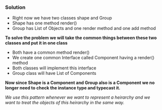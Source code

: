### Solution

* Right now we have two classes shape and Group
* Shape has one method render()
* Group has List of Objects and one render method and one add method

**To solve the problem we will take the common things between these two classes
and put it in one class**

* Both have a common method render()
* We create one common Interface called Component having a render() method
* Both classes will implement this interface
* Group class will have List of Components

**Now since Shape is a Component and Group also is a Component we no longer need to 
check the instance type and typecast it.**

_We use this pattern whenever we want to represent a heirarchy and we want to treat
the objects of this heirarchy in the same way._